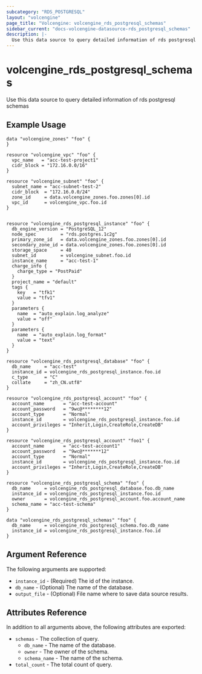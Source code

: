 ```yaml
---
subcategory: "RDS_POSTGRESQL"
layout: "volcengine"
page_title: "Volcengine: volcengine_rds_postgresql_schemas"
sidebar_current: "docs-volcengine-datasource-rds_postgresql_schemas"
description: |-
  Use this data source to query detailed information of rds postgresql schemas
---
```

# volcengine_rds_postgresql_schemas
Use this data source to query detailed information of rds postgresql schemas
## Example Usage
```hcl
data "volcengine_zones" "foo" {
}

resource "volcengine_vpc" "foo" {
  vpc_name   = "acc-test-project1"
  cidr_block = "172.16.0.0/16"
}

resource "volcengine_subnet" "foo" {
  subnet_name = "acc-subnet-test-2"
  cidr_block  = "172.16.0.0/24"
  zone_id     = data.volcengine_zones.foo.zones[0].id
  vpc_id      = volcengine_vpc.foo.id
}


resource "volcengine_rds_postgresql_instance" "foo" {
  db_engine_version = "PostgreSQL_12"
  node_spec         = "rds.postgres.1c2g"
  primary_zone_id   = data.volcengine_zones.foo.zones[0].id
  secondary_zone_id = data.volcengine_zones.foo.zones[0].id
  storage_space     = 40
  subnet_id         = volcengine_subnet.foo.id
  instance_name     = "acc-test-1"
  charge_info {
    charge_type = "PostPaid"
  }
  project_name = "default"
  tags {
    key   = "tfk1"
    value = "tfv1"
  }
  parameters {
    name  = "auto_explain.log_analyze"
    value = "off"
  }
  parameters {
    name  = "auto_explain.log_format"
    value = "text"
  }
}

resource "volcengine_rds_postgresql_database" "foo" {
  db_name     = "acc-test"
  instance_id = volcengine_rds_postgresql_instance.foo.id
  c_type      = "C"
  collate     = "zh_CN.utf8"
}

resource "volcengine_rds_postgresql_account" "foo" {
  account_name       = "acc-test-account"
  account_password   = "9wc@********12"
  account_type       = "Normal"
  instance_id        = volcengine_rds_postgresql_instance.foo.id
  account_privileges = "Inherit,Login,CreateRole,CreateDB"
}

resource "volcengine_rds_postgresql_account" "foo1" {
  account_name       = "acc-test-account1"
  account_password   = "9wc@*******12"
  account_type       = "Normal"
  instance_id        = volcengine_rds_postgresql_instance.foo.id
  account_privileges = "Inherit,Login,CreateRole,CreateDB"
}

resource "volcengine_rds_postgresql_schema" "foo" {
  db_name     = volcengine_rds_postgresql_database.foo.db_name
  instance_id = volcengine_rds_postgresql_instance.foo.id
  owner       = volcengine_rds_postgresql_account.foo.account_name
  schema_name = "acc-test-schema"
}

data "volcengine_rds_postgresql_schemas" "foo" {
  db_name     = volcengine_rds_postgresql_schema.foo.db_name
  instance_id = volcengine_rds_postgresql_instance.foo.id
}
```
## Argument Reference
The following arguments are supported:
* `instance_id` - (Required) The id of the instance.
* `db_name` - (Optional) The name of the database.
* `output_file` - (Optional) File name where to save data source results.

## Attributes Reference
In addition to all arguments above, the following attributes are exported:
* `schemas` - The collection of query.
    * `db_name` - The name of the database.
    * `owner` - The owner of the schema.
    * `schema_name` - The name of the schema.
* `total_count` - The total count of query.


